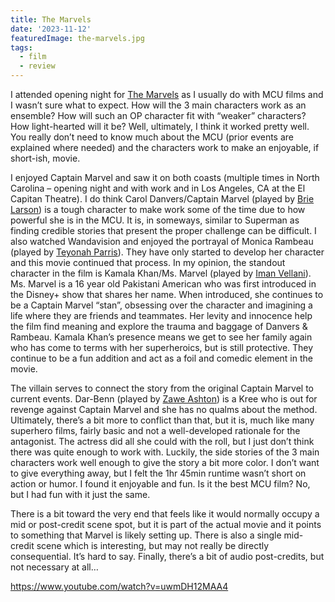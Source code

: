 ```yaml
---
title: The Marvels
date: '2023-11-12'
featuredImage: the-marvels.jpg
tags: 
  - film
  - review
---
```

I attended opening night for [The Marvels](https://www.themoviedb.org/movie/609681-the-marvels) as I usually do with MCU films and I wasn’t sure what to expect. How will the 3 main characters work as an ensemble? How will such an OP character fit with “weaker” characters? How light-hearted will it be? Well, ultimately, I think it worked pretty well. You really don’t need to know much about the MCU (prior events are explained where needed) and the characters work to make an enjoyable, if short-ish, movie.

I enjoyed Captain Marvel and saw it on both coasts (multiple times in North Carolina – opening night and with work and in Los Angeles, CA at the El Capitan Theatre). I do think Carol Danvers/Captain Marvel (played by [Brie Larson](https://www.themoviedb.org/person/60073-brie-larson)) is a tough character to make work some of the time due to how powerful she is in the MCU. It is, in someways, similar to Superman as finding credible stories that present the proper challenge can be difficult. I also watched Wandavision and enjoyed the portrayal of Monica Rambeau (played by [Teyonah Parris](https://www.themoviedb.org/person/970219-teyonah-parris)). They have only started to develop her character and this movie continued that process. In my opinion, the standout character in the film is Kamala Khan/Ms. Marvel (played by [Iman Vellani](https://www.themoviedb.org/person/2798462-iman-vellani)). Ms. Marvel is a 16 year old Pakistani American who was first introduced in the Disney+ show that shares her name. When introduced, she continues to be a Captain Marvel “stan”, obsessing over the character and imagining a life where they are friends and teammates. Her levity and innocence help the film find meaning and explore the trauma and baggage of Danvers & Rambeau. Kamala Khan’s presence means we get to see her family again who has come to terms with her superheroics, but is still protective. They continue to be a fun addition and act as a foil and comedic element in the movie.

The villain serves to connect the story from the original Captain Marvel to current events. Dar-Benn (played by [Zawe Ashton](https://www.themoviedb.org/person/118034-zawe-ashton)) is a Kree who is out for revenge against Captain Marvel and she has no qualms about the method. Ultimately, there’s a bit more to conflict than that, but it is, much like many superhero films, fairly basic and not a well-developed rationale for the antagonist. The actress did all she could with the roll, but I just don’t think there was quite enough to work with. Luckily, the side stories of the 3 main characters work well enough to give the story a bit more color. I don’t want to give everything away, but I felt the 1hr 45min runtime wasn’t short on action or humor. I found it enjoyable and fun. Is it the best MCU film? No, but I had fun with it just the same.

There is a bit toward the very end that feels like it would normally occupy a mid or post-credit scene spot, but it is part of the actual movie and it points to something that Marvel is likely setting up. There is also a single mid-credit scene which is interesting, but may not really be directly consequential. It’s hard to say. Finally, there’s a bit of audio post-credits, but not necessary at all…

https://www.youtube.com/watch?v=uwmDH12MAA4